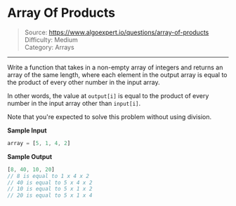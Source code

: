 # Array Of Products
> Source: https://www.algoexpert.io/questions/array-of-products  
> Difficulty: Medium  
> Category: Arrays
---

Write a function that takes in a non-empty array of integers and returns an array
of the same length, where each element in the output array is equal to the product
of every other number in the input array.

In other words, the value at `output[i]` is equal to the product of every number
in the input array other than `input[i]`.

Note that you're expected to solve this problem without using division.

**Sample Input**
```javascript
array = [5, 1, 4, 2]
```

**Sample Output**
```javascript
[8, 40, 10, 20]
// 8 is equal to 1 x 4 x 2
// 40 is equal to 5 x 4 x 2
// 10 is equal to 5 x 1 x 2
// 20 is equal to 5 x 1 x 4
```
